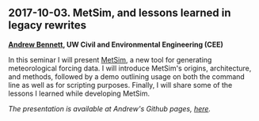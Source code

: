 ## 2017-10-03. MetSim, and lessons learned in legacy rewrites

**[Andrew Bennett](https://github.com/arbennett), UW Civil and Environmental Engineering (CEE)**

In this seminar I will present [MetSim](https://github.com/UW-Hydro/MetSim), a new tool for generating meteorological forcing data.  I will introduce MetSim's origins, architecture, and methods, followed by a demo outlining usage on both the command line as well as for scripting purposes.  Finally, I will share some of the lessons I learned while developing MetSim.

*The presentation is available at Andrew's Github pages, [here](https://arbennett.github.io/slides/python_for_geosciences_seminar.html).*
